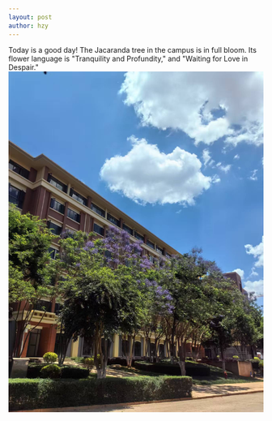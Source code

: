 ```yaml
---
layout: post
author: hzy
---
```

Today is a good day!
The Jacaranda tree in the campus is in full bloom. Its flower language is "Tranquility and Profundity," and "Waiting for Love in Despair."
![示例图片](/assets/css/js/images/scenery.jpg)